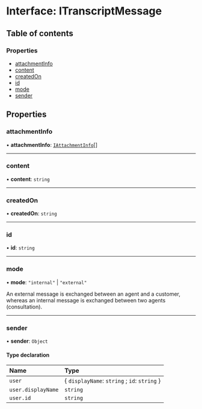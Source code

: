 # Interface: ITranscriptMessage

## Table of contents

### Properties

-   [attachmentInfo](ITranscriptMessage.md#attachmentinfo)
-   [content](ITranscriptMessage.md#content)
-   [createdOn](ITranscriptMessage.md#createdon)
-   [id](ITranscriptMessage.md#id)
-   [mode](ITranscriptMessage.md#mode)
-   [sender](ITranscriptMessage.md#sender)

## Properties

### attachmentInfo

• **attachmentInfo**: [`IAttachmentInfo`](IAttachmentInfo.md)[]


---

### content

• **content**: `string`


---

### createdOn

• **createdOn**: `string`


---

### id

• **id**: `string`


---

### mode

• **mode**: `"internal"` \| `"external"`

An external message is exchanged between an agent and a customer, whereas an internal message is exchanged between two agents (consultation).


---

### sender

• **sender**: `Object`

#### Type declaration

| Name               | Type                                         |
| :----------------- | :------------------------------------------- |
| `user`             | { `displayName`: `string` ; `id`: `string` } |
| `user.displayName` | `string`                                     |
| `user.id`          | `string`                                     |

